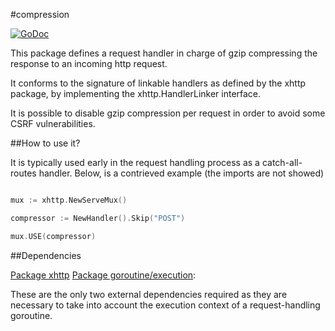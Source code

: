 #compression

[![GoDoc](https://godoc.org/github.com/atdiar/xhttp/handlers/compression?status.svg)](https://godoc.org/github.com/atdiar/xhttp/handlers/compression)

This package defines a request handler in charge of gzip compressing the
 response to an incoming http request.

It conforms to the signature of linkable handlers as defined by the xhttp
package, by implementing the xhttp.HandlerLinker interface.

It is possible to disable gzip compression per request in order to avoid some
CSRF vulnerabilities.

##How to use it?

It is typically used early in the request handling process as a catch-all-routes
handler.
Below, is a contrieved example (the imports are not showed)

``` go

mux := xhttp.NewServeMux()

compressor := NewHandler().Skip("POST")

mux.USE(compressor)

```
##Dependencies

[Package xhttp]
[Package goroutine/execution]:

These are the only two external dependencies required as they are necessary
to take into account the execution context of a request-handling goroutine.

[Package xhttp]:http://github.com/atdiar/xhttp
[Package goroutine/execution]:http://github.com/atdiar/goroutine/execution
